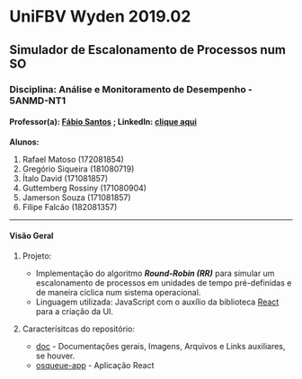 # UniFBV Wyden 2019.02

## Simulador de Escalonamento de Processos num SO

### Disciplina: Análise e Monitoramento de Desempenho - 5ANMD-NT1

#### Professor(a): [Fábio Santos](https://github.com/minhas-aulas/) ; LinkedIn: [clique aqui](https://www.linkedin.com/in/f%C3%A1bio-santos-5a406831/)

**Alunos:**</br>

1. Rafael Matoso (172081854)</br>
1. Gregório Siqueira (181080719)</br>
1. Ítalo David (171081857)</br>
1. Guttemberg Rossiny (171080904)</br>
1. Jamerson Souza (171081857)</br>
1. Filipe Falcão (182081357)</br>

---

#### Visão Geral

1. Projeto:

   - Implementação do algoritmo **_Round-Robin (RR)_** para simular um escalonamento de processos em unidades de tempo pré-definidas e de maneira cíclica num sistema operacional.
   - Linguagem utilizada: JavaScript com o auxílio da biblioteca [React](https://pt-br.reactjs.org/) para a criação da UI.

2. Caracterísitcas do repositório:

   - [doc](https://github.com/rafamatoso/osqueue-unifbv/tree/master/doc) - Documentações gerais, Imagens, Arquivos e Links auxiliares, se houver.</br>
   - [osqueue-app](https://github.com/rafamatoso/osqueue-unifbv/tree/master/osqueue-app) - Aplicação React</br>
